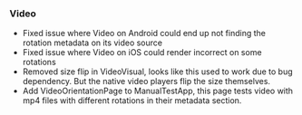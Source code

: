### Video
- Fixed issue where Video on Android could end up not finding the rotation metadata on its video source
- Fixed issue where Video on iOS could render incorrect on some rotations
- Removed size flip in VideoVisual, looks like this used to work due to bug dependency. But the native video players flip the size themselves.
- Add VideoOrientationPage to ManualTestApp, this page tests video with mp4 files with different rotations in their metadata section.
